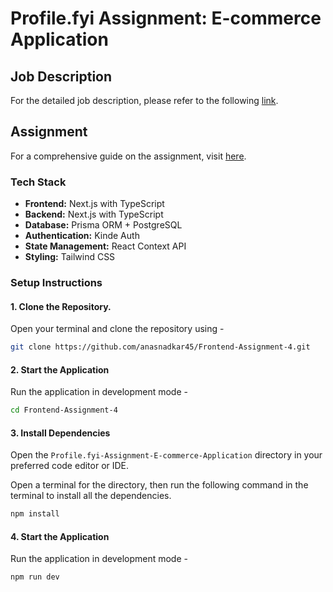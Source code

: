 # Profile.fyi Assignment: E-commerce Application

## Job Description
For the detailed job description, please refer to the following [link](https://docs.google.com/document/d/1s7KITQ_hHTMuEnXDRYumnSIXDYQ0sa6W5XzOc9PMxcw).

## Assignment
For a comprehensive guide on the assignment, visit [here](https://docs.google.com/document/d/1yUA4DMH4F8JS6m1Boqco668EhxSesKqS07toes0CdBg).

### Tech Stack
- **Frontend:** Next.js with TypeScript
- **Backend:** Next.js with TypeScript
- **Database:** Prisma ORM + PostgreSQL
- **Authentication:** Kinde Auth
- **State Management:** React Context API
- **Styling:** Tailwind CSS

### Setup Instructions
#### 1. Clone the Repository.
  Open your terminal and clone the repository using -
  ```bash
  git clone https://github.com/anasnadkar45/Frontend-Assignment-4.git
  ```
#### 2. Start the Application
  Run the application in development mode -
  ```bash
  cd Frontend-Assignment-4
  ```
#### 3. Install Dependencies
  Open the `Profile.fyi-Assignment-E-commerce-Application` directory in your preferred code editor or IDE.
  
  Open a terminal for the directory, then run the following command in the terminal to install all the dependencies.
  ```bash
  npm install
  ```
#### 4. Start the Application
  Run the application in development mode -
  ```bash
  npm run dev
  ```
